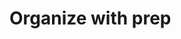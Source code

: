 # Organize with prep

<figure><img src="../../../../.gitbook/assets/SignInPageEditor.png" alt=""><figcaption></figcaption></figure>

<figure><img src="../../../../.gitbook/assets/SignInModalEditor.png" alt=""><figcaption></figcaption></figure>


